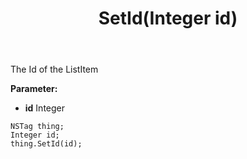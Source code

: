 ﻿---
uid: crmscript_ref_NSTag_SetId
title: SetId(Integer id)
intellisense: NSTag.SetId
keywords: NSTag, GetId
so.topic: reference
---

The Id of the ListItem

**Parameter:** 
 - **id** Integer

```crmscript
NSTag thing;
Integer id;
thing.SetId(id);
```

